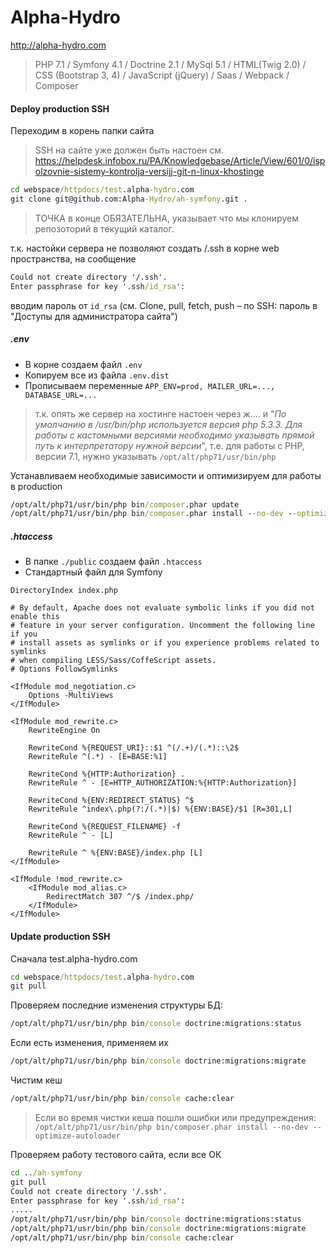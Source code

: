 Alpha-Hydro
===========
http://alpha-hydro.com
> PHP 7.1 / Symfony 4.1 / Doctrine 2.1 / MySql 5.1 / HTML(Twig 2.0) / CSS (Bootstrap 3, 4) / JavaScript (jQuery) / Saas / Webpack / Composer

#### Deploy production SSH
Переходим в корень папки сайта
> SSH на сайте уже должен быть настоен см. https://helpdesk.infobox.ru/PA/Knowledgebase/Article/View/601/0/ispolzovnie-sistemy-kontrolja-versijj-git-n-linux-khostinge
```cmd
cd webspace/httpdocs/test.alpha-hydro.com
git clone git@github.com:Alpha-Hydro/ah-symfony.git .
```
> ТОЧКА в конце ОБЯЗАТЕЛЬНА, указывает что мы клонируем репозоторий в текущий каталог.

т.к. настойки сервера не позволяют создать /.ssh в корне web пространства, на сообщение
```cmd
Could not create directory '/.ssh'.
Enter passphrase for key '.ssh/id_rsa':
```
вводим пароль от `id_rsa` (см. Clone, pull, fetch, push – по SSH: пароль в "Доступы для администратора сайта")

##### .env
* В корне создаем файл `.env`
* Копируем все из файла `.env.dist`
* Прописываем переменные `APP_ENV=prod, MAILER_URL=..., DATABASE_URL=...`

> т.к. опять же сервер на хостинге настоен через ж.... и "_По умолчанию в /usr/bin/php используется версия php 5.3.3.
> Для работы с кастомными версиями необходимо указывать прямой путь к интерпретатору нужной версии_", т.е. для работы с PHP, версии 7.1,
> нужно указывать `/opt/alt/php71/usr/bin/php`

Устанавливаем необходимые зависимости и оптимизируем для работы в production
```cmd
/opt/alt/php71/usr/bin/php bin/composer.phar update
/opt/alt/php71/usr/bin/php bin/composer.phar install --no-dev --optimize-autoloader
```

##### .htaccess
* В папке `./public` создаем файл `.htaccess`
* Стандартный файл для Symfony
```text
DirectoryIndex index.php

# By default, Apache does not evaluate symbolic links if you did not enable this
# feature in your server configuration. Uncomment the following line if you
# install assets as symlinks or if you experience problems related to symlinks
# when compiling LESS/Sass/CoffeScript assets.
# Options FollowSymlinks

<IfModule mod_negotiation.c>
    Options -MultiViews
</IfModule>

<IfModule mod_rewrite.c>
    RewriteEngine On

    RewriteCond %{REQUEST_URI}::$1 ^(/.+)/(.*)::\2$
    RewriteRule ^(.*) - [E=BASE:%1]

    RewriteCond %{HTTP:Authorization} .
    RewriteRule ^ - [E=HTTP_AUTHORIZATION:%{HTTP:Authorization}]

    RewriteCond %{ENV:REDIRECT_STATUS} ^$
    RewriteRule ^index\.php(?:/(.*)|$) %{ENV:BASE}/$1 [R=301,L]

    RewriteCond %{REQUEST_FILENAME} -f
    RewriteRule ^ - [L]

    RewriteRule ^ %{ENV:BASE}/index.php [L]
</IfModule>

<IfModule !mod_rewrite.c>
    <IfModule mod_alias.c>
        RedirectMatch 307 ^/$ /index.php/
    </IfModule>
</IfModule>
```

#### Update production SSH
Сначала test.alpha-hydro.com

```cmd
cd webspace/httpdocs/test.alpha-hydro.com
git pull
```

Проверяем последние изменения структуры БД:
```cmd
/opt/alt/php71/usr/bin/php bin/console doctrine:migrations:status
```
Если есть изменения, применяем их
```cmd
/opt/alt/php71/usr/bin/php bin/console doctrine:migrations:migrate
```
Чистим кеш
```cmd
/opt/alt/php71/usr/bin/php bin/console cache:clear
```

> Если во время чистки кеша пошли ошибки или предупреждения: `/opt/alt/php71/usr/bin/php bin/composer.phar install --no-dev --optimize-autoloader`

Проверяем работу тестового сайта, если все ОК
```cmd
cd ../ah-symfony
git pull
Could not create directory '/.ssh'.
Enter passphrase for key '.ssh/id_rsa':
.....
/opt/alt/php71/usr/bin/php bin/console doctrine:migrations:status
/opt/alt/php71/usr/bin/php bin/console doctrine:migrations:migrate
/opt/alt/php71/usr/bin/php bin/console cache:clear
```
